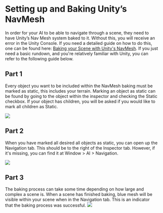 # Setting up and Baking Unity’s NavMesh
In order for your AI to be able to navigate through a scene, they need to have Unity’s Nav Mesh system baked to it. Without this, you will receive an error in the Unity Console. If you need a detailed guide on how to do this, one can be found here: [Baking your Scene with Unity's NavMesh](https://docs.unity3d.com/Manual/nav-BuildingNavMesh.html). If you just need a basic rundown, and you're relatively familiar with Unity, you can refer to the following guide below. 

## Part 1
Every object you want to be included within the NavMesh baking must be marked as static, this includes your terrain. Marking an object as static can be found by going to the object within the inspector and checking the Static checkbox. If your object has children, you will be asked if you would like to mark all children as Static.

![](https://i.imgur.com/z9Yy8zv.png)

## Part 2
When you have marked all desired all objects as static, you can open up the Navigation tab. This should be to the right of the Inspector tab. However, if it's missing, you can find it at Window > AI > Navigation.

![](https://i.imgur.com/CsLttJj.png)

## Part 3
The baking process can take some time depending on how large and complex a scene is. When a scene has finished baking, blue mesh will be visible within your scene when in the Navigation tab. This is an indicator that the baking process was successful.
![](https://i.imgur.com/DHMk7qI.png)
